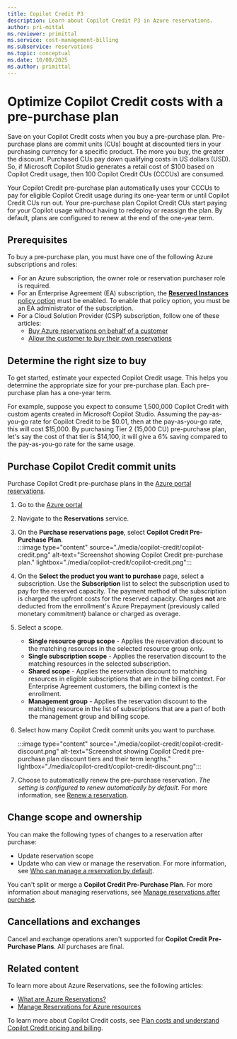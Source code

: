 ```yaml
---
title: Copilot Credit P3
description: Learn about Copilot Credit P3 in Azure reservations.
author: pri-mittal
ms.reviewer: primittal
ms.service: cost-management-billing
ms.subservice: reservations
ms.topic: conceptual
ms.date: 10/08/2025
ms.author: primittal
---
```


# Optimize Copilot Credit costs with a pre-purchase plan

Save on your Copilot Credit costs when you buy a pre-purchase plan. Pre-purchase plans are commit units (CUs) bought at discounted tiers in your purchasing currency for a specific product. The more you buy, the greater the discount. Purchased CUs pay down qualifying costs in US dollars (USD). So, if Microsoft Copilot Studio generates a retail cost of $100 based on Copilot Credit usage, then 100 Copilot Credit CUs (CCCUs) are consumed.

Your Copilot Credit pre-purchase plan automatically uses your CCCUs to pay for eligible Copilot Credit usage during its one-year term or until Copilot Credit CUs run out. Your pre-purchase plan Copilot Credit CUs start paying for your Copilot usage without having to redeploy or reassign the plan. By default, plans are configured to renew at the end of the one-year term.

## Prerequisites

To buy a pre-purchase plan, you must have one of the following Azure subscriptions and roles:
- For an Azure subscription, the owner role or reservation purchaser role is required.
- For an Enterprise Agreement (EA) subscription, the [**Reserved Instances** policy option](../manage/direct-ea-administration.md#view-and-manage-enrollment-policies) must be enabled. To enable that policy option, you must be an EA administrator of the subscription.
- For a Cloud Solution Provider (CSP) subscription, follow one of these articles:
   - [Buy Azure reservations on behalf of a customer](/partner-center/customers/azure-reservations-buying)
   - [Allow the customer to buy their own reservations](/partner-center/customers/give-customers-permission)

## Determine the right size to buy

To get started, estimate your expected Copilot Credit usage. This helps you determine the appropriate size for your pre-purchase plan. Each pre-purchase plan has a one-year term.

For example, suppose you expect to consume 1,500,000 Copilot Credit with custom agents created in Microsoft Copilot Studio. Assuming the pay-as-you-go rate for Copilot Credit to be $0.01, then at the pay-as-you-go rate, this will cost $15,000. By purchasing Tier 2 (15,000 CU) pre-purchase plan, let's say the cost of that tier is $14,100, it will give a 6% saving compared to the pay-as-you-go rate for the same usage.

## Purchase Copilot Credit commit units

Purchase Copilot Credit pre-purchase plans in the [Azure portal reservations](https://portal.azure.com/#view/Microsoft_Azure_Reservations/ReservationsBrowseBlade/productType/Reservations). 

1. Go to the [Azure portal](https://portal.azure.com)
2. Navigate to the **Reservations** service.
3. On the **Purchase reservations page**, select **Copilot Credit Pre-Purchase Plan**.  
   :::image type="content" source="./media/copilot-credit/copilot-credit.png" alt-text="Screenshot showing Copilot Credit pre-purchase plan." lightbox="./media/copilot-credit/copilot-credit.png":::
4. On the **Select the product you want to purchase** page, select a subscription. Use the **Subscription** list to select the subscription used to pay for the reserved capacity. The payment method of the subscription is charged the upfront costs for the reserved capacity. Charges **not** are deducted from the enrollment's Azure Prepayment (previously called monetary commitment) balance or charged as overage.
5. Select a scope.
   - **Single resource group scope** - Applies the reservation discount to the matching resources in the selected resource group only.
   - **Single subscription scope** - Applies the reservation discount to the matching resources in the selected subscription.
   - **Shared scope** - Applies the reservation discount to matching resources in eligible subscriptions that are in the billing context. For Enterprise Agreement customers, the billing context is the enrollment.
   - **Management group** - Applies the reservation discount to the matching resource in the list of subscriptions that are a part of both the management group and billing scope.
6. Select how many Copilot Credit commit units you want to purchase.

   :::image type="content" source="./media/copilot-credit/copilot-credit-discount.png" alt-text="Screenshot showing Copilot Credit pre-purchase plan discount tiers and their term lengths." lightbox="./media/copilot-credit/copilot-credit-discount.png":::

7. Choose to automatically renew the pre-purchase reservation. *The setting is configured to renew automatically by default*. For more information, see [Renew a reservation](reservation-renew.md).

## Change scope and ownership

You can make the following types of changes to a reservation after purchase:

- Update reservation scope
- Update who can view or manage the reservation. For more information, see [Who can manage a reservation by default](manage-reserved-vm-instance.md#who-can-manage-a-reservation-by-default).

You can't split or merge a **Copilot Credit Pre-Purchase Plan**. For more information about managing reservations, see [Manage reservations after purchase](manage-reserved-vm-instance.md).

## Cancellations and exchanges

Cancel and exchange operations aren't supported for **Copilot Credit Pre-Purchase Plans**. All purchases are final.

## Related content

To learn more about Azure Reservations, see the following articles:
- [What are Azure Reservations?](save-compute-costs-reservations.md)
- [Manage Reservations for Azure resources](manage-reserved-vm-instance.md)

To learn more about Copilot Credit costs, see [Plan costs and understand Copilot Credit pricing and billing](https://learn.microsoft.com/microsoft-copilot-studio/requirements-messages-management).

